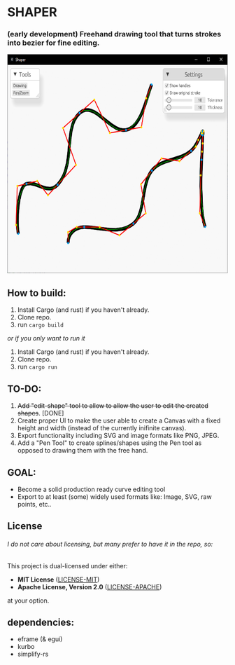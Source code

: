 # SHAPER
### (early development) Freehand drawing tool that turns strokes into bezier for fine editing.  

<!-- ![Screenshot](./shaper_sc.png) -->
<img src="shaper_sc.png" alt="Screenshot of Sharper" height="500px">


## How to build:
1. Install Cargo (and rust) if you haven't already.
2. Clone repo.
3. run `cargo build`

_or if you only want to run it_
1. Install Cargo (and rust) if you haven't already. 
2. Clone repo.  
3. run `cargo run`  



## TO-DO:
1. ~~Add "edit-shape" tool to allow to allow the user to edit the created shapes~~. [DONE]
2. Create proper UI to make the user able to create a Canvas with a fixed height and width (instead of the currently inifinite canvas). 
3. Export functionality including SVG and  image formats like PNG, JPEG.
4. Add a "Pen Tool" to create splines/shapes using the Pen tool as opposed to drawing them with the free hand.



## GOAL:
- Become a solid production ready curve editing tool
- Export to at least (some) widely used formats like: Image, SVG, raw points, etc..





## License
######  _I do not care about licensing, but many prefer to have it in the repo, so:_
This project is dual-licensed under either:

* **MIT License** ([LICENSE-MIT](LICENSE-MIT))
* **Apache License, Version 2.0** ([LICENSE-APACHE](LICENSE-APACHE))

at your option.



## dependencies:
- eframe (& egui)
- kurbo
- simplify-rs
